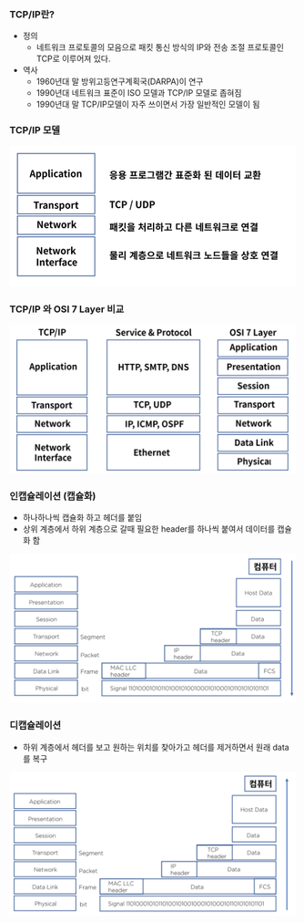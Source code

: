 ### TCP/IP란?

- 정의
  - 네트워크 프로토콜의 모음으로 패킷 통신 방식의 IP와 전송 조절 프로토콜인 TCP로 이루어져 있다.
- 역사
  - 1960년대 말 방위고등연구계획국(DARPA)이 연구
  - 1990년대 네트워크 표준이 ISO 모델과 TCP/IP 모델로 좁혀짐
  - 1990년대 말 TCP/IP모델이 자주 쓰이면서 가장 일반적인 모델이 됨

### TCP/IP 모델

![image-20200930130535608](images\image-20200930130535608.png)

### TCP/IP 와 OSI 7 Layer 비교

![image-20200930130639956](images\image-20200930130639956.png)

### 인캡슐레이션 (캡슐화)

- 하나하나씩 캡슐화 하고 헤더를 붙임
- 상위 계층에서 하위 계층으로 갈때 필요한 header를 하나씩 붙여서 데이터를 캡슐화 함

![image-20200930131009825](images\image-20200930131009825.png)

### 디캡슐레이션 

- 하위 계층에서 헤더를 보고 원하는 위치를 찾아가고 헤더를 제거하면서 원래 data를 복구

![image-20200930131124534](images\image-20200930131124534.png)